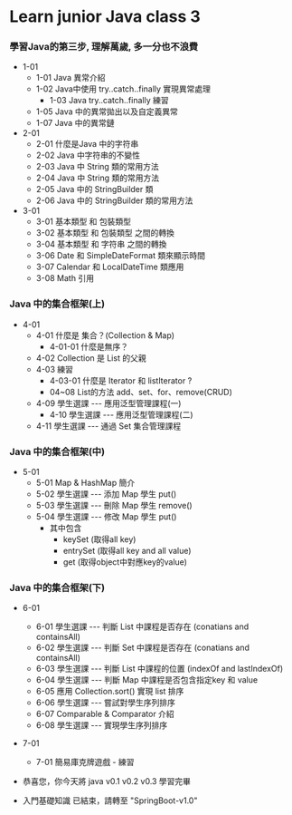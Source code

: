 # Learn junior Java class 3
### 學習Java的第三步, 理解萬歲, 多一分也不浪費
- 1-01
    - 1-01 Java 異常介紹
    - 1-02 Java中使用 try..catch..finally 實現異常處理
      - 1-03 Java try..catch..finally 練習
    - 1-05 Java 中的異常拋出以及自定義異常
    - 1-07 Java 中的異常鏈
- 2-01
    - 2-01 什麼是Java 中的字符串
    - 2-02 Java 中字符串的不變性
    - 2-03 Java 中 String 類的常用方法
    - 2-04 Java 中 String 類的常用方法
    - 2-05 Java 中的 StringBuilder 類
    - 2-06 Java 中的 StringBuilder 類的常用方法
- 3-01
    - 3-01 基本類型 和 包裝類型
    - 3-02 基本類型 和 包裝類型 之間的轉換
    - 3-04 基本類型 和 字符串 之間的轉換
    - 3-06 Date 和 SimpleDateFormat 類來顯示時間
    - 3-07 Calendar 和 LocalDateTime 類應用 
    - 3-08 Math 引用
### Java 中的集合框架(上)
- 4-01
  - 4-01 什麼是 集合？(Collection & Map)
    - 4-01-01 什麼是無序？
  - 4-02 Collection 是 List 的父親
  - 4-03 練習
    - 4-03-01 什麼是 Iterator 和 listIterator ?
    - 04~08 List的方法 add、set、for、remove(CRUD)
  - 4-09 學生選課 --- 應用泛型管理課程(一)
    - 4-10 學生選課 --- 應用泛型管理課程(二)
  - 4-11 學生選課 --- 通過 Set 集合管理課程
### Java 中的集合框架(中)
- 5-01 
  - 5-01 Map & HashMap 簡介
  - 5-02 學生選課 --- 添加 Map 學生 put()
  - 5-03 學生選課 --- 刪除 Map 學生 remove()
  - 5-04 學生選課 --- 修改 Map 學生 put()
    -  其中包含 
       - keySet   (取得all key) 
       - entrySet (取得all key and all value) 
       - get      (取得object中對應key的value)

### Java 中的集合框架(下)
- 6-01
  - 6-01 學生選課 --- 判斷 List 中課程是否存在 (conatians and containsAll) 
  - 6-02 學生選課 --- 判斷 Set  中課程是否存在 (conatians and containsAll)
  - 6-03 學生選課 --- 判斷 List 中課程的位置 (indexOf and lastIndexOf)
  - 6-04 學生選課 --- 判斷 Map  中課程是否包含指定key 和 value
  - 6-05 應用 Collection.sort() 實現 list 排序
  - 6-06 學生選課 --- 嘗試對學生序列排序
  - 6-07 Comparable & Comparator 介紹
  - 6-08 學生選課 --- 實現學生序列排序

- 7-01
  - 7-01 簡易庫克牌遊戲 - 練習
  

- 恭喜您，你今天將 java v0.1 v0.2 v0.3 學習完畢
- 入門基礎知識 已結束，請轉至 "SpringBoot-v1.0"
